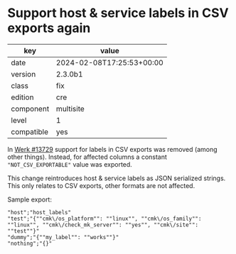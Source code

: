 [//]: # (werk v2)
# Support host & service labels in CSV exports again

key        | value
---------- | ---
date       | 2024-02-08T17:25:53+00:00
version    | 2.3.0b1
class      | fix
edition    | cre
component  | multisite
level      | 1
compatible | yes

In [Werk #13729](https://checkmk.com/werk/13729) support for labels in CSV
exports was removed (among other things). Instead, for affected columns a
constant `"NOT_CSV_EXPORTABLE"` value was exported.

This change reintroduces host & service labels as JSON serialized strings. This
only relates to CSV exports, other formats are not affected.

Sample export:
```csv
"host";"host_labels"
"test";"{""cmk\/os_platform"": ""linux"", ""cmk\/os_family"": ""linux"", ""cmk\/check_mk_server"": ""yes"", ""cmk\/site"": ""test""}"
"dummy";"{""my_label"": ""works""}"
"nothing";"{}"
```
